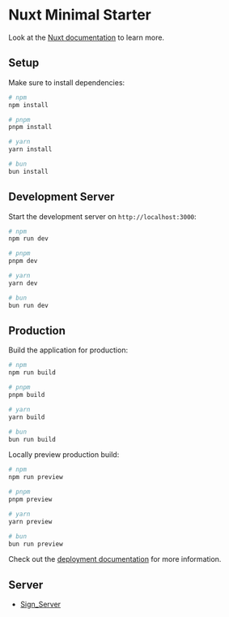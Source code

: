 <!--
 * @Author: Night-stars-1 nujj1042633805@gmail.com
 * @Date: 2024-11-30 19:21:53
 * @LastEditors: Night-stars-1 nujj1042633805@gmail.com
 * @LastEditTime: 2024-12-02 19:35:59
-->
# Nuxt Minimal Starter

Look at the [Nuxt documentation](https://nuxt.com/docs/getting-started/introduction) to learn more.

## Setup

Make sure to install dependencies:

```bash
# npm
npm install

# pnpm
pnpm install

# yarn
yarn install

# bun
bun install
```

## Development Server

Start the development server on `http://localhost:3000`:

```bash
# npm
npm run dev

# pnpm
pnpm dev

# yarn
yarn dev

# bun
bun run dev
```

## Production

Build the application for production:

```bash
# npm
npm run build

# pnpm
pnpm build

# yarn
yarn build

# bun
bun run build
```

Locally preview production build:

```bash
# npm
npm run preview

# pnpm
pnpm preview

# yarn
yarn preview

# bun
bun run preview
```

Check out the [deployment documentation](https://nuxt.com/docs/getting-started/deployment) for more information.

## Server
- [Sign_Server](https://github.com/Night-stars-1/Sign_Server)
